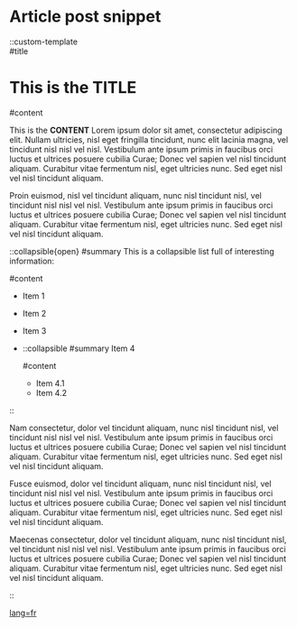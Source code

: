 # Article post snippet

::custom-template  
#title

# This is the **TITLE**

#content

This is the **CONTENT**
Lorem ipsum dolor sit amet, consectetur adipiscing elit. Nullam ultricies, nisl eget fringilla tincidunt, nunc elit lacinia magna, vel tincidunt nisl nisl vel nisl. Vestibulum ante ipsum primis in faucibus orci luctus et ultrices posuere cubilia Curae; Donec vel sapien vel nisl tincidunt aliquam. Curabitur vitae fermentum nisl, eget ultricies nunc. Sed eget nisl vel nisl tincidunt aliquam.

Proin euismod, nisl vel tincidunt aliquam, nunc nisl tincidunt nisl, vel tincidunt nisl nisl vel nisl. Vestibulum ante ipsum primis in faucibus orci luctus et ultrices posuere cubilia Curae; Donec vel sapien vel nisl tincidunt aliquam. Curabitur vitae fermentum nisl, eget ultricies nunc. Sed eget nisl vel nisl tincidunt aliquam.

::collapsible{open}
#summary
This is a collapsible list full of interesting information:

#content

- Item 1
- Item 2
- Item 3
- ::collapsible
  #summary
  Item 4

  #content

  - Item 4.1
  - Item 4.2

::

Nam consectetur, dolor vel tincidunt aliquam, nunc nisl tincidunt nisl, vel tincidunt nisl nisl vel nisl. Vestibulum ante ipsum primis in faucibus orci luctus et ultrices posuere cubilia Curae; Donec vel sapien vel nisl tincidunt aliquam. Curabitur vitae fermentum nisl, eget ultricies nunc. Sed eget nisl vel nisl tincidunt aliquam.

Fusce euismod, dolor vel tincidunt aliquam, nunc nisl tincidunt nisl, vel tincidunt nisl nisl vel nisl. Vestibulum ante ipsum primis in faucibus orci luctus et ultrices posuere cubilia Curae; Donec vel sapien vel nisl tincidunt aliquam. Curabitur vitae fermentum nisl, eget ultricies nunc. Sed eget nisl vel nisl tincidunt aliquam.

Maecenas consectetur, dolor vel tincidunt aliquam, nunc nisl tincidunt nisl, vel tincidunt nisl nisl vel nisl. Vestibulum ante ipsum primis in faucibus orci luctus et ultrices posuere cubilia Curae; Donec vel sapien vel nisl tincidunt aliquam. Curabitur vitae fermentum nisl, eget ultricies nunc. Sed eget nisl vel nisl tincidunt aliquam.

::

[lang=fr](bonjour)
